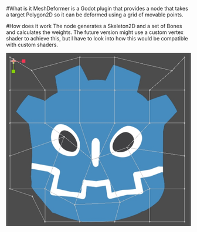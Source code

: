 #What is it
MeshDeformer is a Godot plugin that provides a node that takes a target Polygon2D so it can be deformed using a grid of movable points.

#How does it work
The node generates a Skeleton2D and a set of Bones and calculates the weights. The future version might use a custom vertex shader to achieve this, but I have to look into how this would be compatible with custom shaders.

![Alt text](/example.jpg?raw=true "Example for the MeshDeformer")